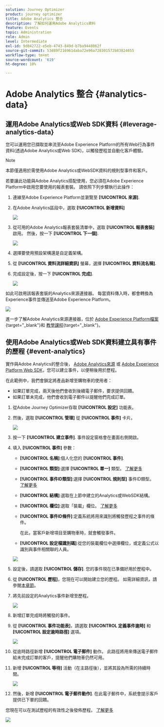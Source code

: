 ```yaml
---
solution: Journey Optimizer
product: journey optimizer
title: Adobe Analytics 整合
description: 了解如何運用Adobe Analytics資料
feature: Events
topic: Administration
role: Admin
level: Intermediate
exl-id: 9d842722-e5eb-4743-849d-b7ba9448062f
source-git-commit: 53d89f216961daba72e96a728301572b83824655
workflow-type: tm+mt
source-wordcount: '619'
ht-degree: 10%

---
```


# Adobe Analytics 整合 {#analytics-data}

## 運用Adobe Analytics或Web SDK資料 {#leverage-analytics-data}

您可以運用您已擷取並串流至Adobe Experience Platform的所有Web行為事件資料(透過Adobe Analytics或Web SDK)，以觸發歷程並自動化客戶體驗。

>[!NOTE]
>
>本節僅適用於需使用Adobe Analytics或WebSDK資料的規則型事件和客戶。

若要讓此功能與Adobe Analytics搭配使用，您必須在Adobe Experience Platform中啟用您要使用的報表套裝。 請依照下列步驟執行此操作：

1. 連線至Adobe Experience Platform並瀏覽至 **[!UICONTROL 來源]**.

1. 在Adobe Analytics區段中，選取 **[!UICONTROL 新增資料]**

   ![](assets/ajo-aa_1.png)

1. 從可用的Adobe Analytics報表套裝清單中，選取 **[!UICONTROL 報表套裝]** 啟用。 然後，按一下 **[!UICONTROL 下一個]**.

   ![](assets/ajo-aa_2.png)

1. 選擇要使用預設架構還是自定義架構。

1. 從 **[!UICONTROL 資料流詳細資訊]** 螢幕，選擇 **[!UICONTROL 資料流名稱]**.

1. 完成設定後，按一下 **[!UICONTROL 完成]**.

   ![](assets/ajo-aa_3.png)

如此可啟用該報表套裝的Analytics來源連接器。 每當資料傳入時，都會轉換為Experience事件並傳送至Adobe Experience Platform。

![](assets/ajo-aa_4.png)

進一步了解Adobe Analytics來源連接器，位於  [Adobe Experience Platform檔案](https://experienceleague.adobe.com/docs/experience-platform/sources/connectors/adobe-applications/analytics.html){target=&quot;_blank&quot;}和 [教學課程](https://experienceleague.adobe.com/docs/experience-platform/sources/ui-tutorials/create/adobe-applications/analytics.html?lang=zh-Hant){target=&quot;_blank&quot;}。

## 使用Adobe Analytics或Web SDK資料建立具有事件的歷程 {#event-analytics}

實作與Adobe Analytics的整合後， [Adobe Analytics來源](#leverage-analytics-data) 或 [Adobe Experience Platform Web SDK](https://experienceleague.adobe.com/docs/experience-platform/edge/home.html)，您可以建立事件，以便稍後用於歷程。

在此範例中，我們會鎖定將產品新增至購物車的使用者：

* 如果訂單完成，兩天後他們會收到後續電子郵件，要求提供回饋。
* 如果訂單未完成，他們會收到電子郵件以提醒他們完成訂單。

1. 從Adobe Journey Optimizer存取 **[!UICONTROL 設定]** 功能表。

1. 然後，選取 **[!UICONTROL 管理]** 從 **[!UICONTROL 事件]** 卡片。

   ![](assets/ajo-aa_5.png)

1. 按一下 **[!UICONTROL 建立事件]**. 事件設定窗格會在畫面右側開啟。

1. 填入 **[!UICONTROL 事件]** 參數：

   * **[!UICONTROL 名稱]**:個人化您的 **[!UICONTROL 事件]**.
   * **[!UICONTROL 類型]**:選擇 **[!UICONTROL 單一]** 類型。 [了解更多](../event/about-events.md)
   * **[!UICONTROL 事件ID類型]**:選擇 **[!UICONTROL 規則型]** 事件ID類型。 [了解更多](../event/about-events.md#event-id-type)
   * **[!UICONTROL 結構]**:選取在上節中建立的Analytics或WebSDK結構。
   * **[!UICONTROL 欄位]**:選取「裝載」欄位。 [了解更多](../event/about-creating.md#define-the-payload-fields)
   * **[!UICONTROL 事件ID條件]**:定義系統將用來識別將觸發歷程之事件的條件。

      在此，當客戶新增項目至購物車時，就會觸發事件。
   * **[!UICONTROL 設定檔識別碼]**:從您的裝載欄位中選擇欄位，或定義公式以識別與事件相關聯的人員。

   ![](assets/ajo-aa_6.png)

1. 設定後，請選取 **[!UICONTROL 儲存]**. 您的事件現在已準備好用於歷程中。

1. 從 **[!UICONTROL 歷程]**，您現在可以開始建立您的歷程。 如需詳細資訊，請參閱[本章節](../building-journeys/journey-gs.md)。

1. 將先前設定的Analytics事件新增至歷程。

   ![](assets/ajo-aa_8.png)

1. 新增訂單完成時將觸發的事件。

1. 從 **[!UICONTROL 事件功能表]**，請選取 **[!UICONTROL 定義事件逾時]** 和 **[!UICONTROL 設定逾時路徑]** 選項。

   ![](assets/ajo-aa_9.png)

1. 從逾時路徑新增 **[!UICONTROL 電子郵件]** 動作。 此路徑將用來傳送電子郵件給未完成訂單的客戶，提醒他們購物車仍然可用。

1. 新增 **[!UICONTROL 等待]** 活動（在主路徑後），並將其設為所需的持續時間。

   ![](assets/ajo-aa_10.png)

1. 然後，新增 **[!UICONTROL 電子郵件動作]**. 在此電子郵件中，系統會提示客戶提供已下單的回饋。

您現在可以在測試歷程的有效性之後發佈歷程。 [了解更多](../building-journeys/publishing-the-journey.md)

![](assets/ajo-aa_7.png)
